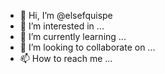 - 👋 Hi, I’m @elsefquispe
- 👀 I’m interested in ...
- 🌱 I’m currently learning ...
- 💞️ I’m looking to collaborate on ...
- 📫 How to reach me ...

<!---
elsefquispe/elsefquispe is a ✨ special ✨ repository because its `README.md` (this file) appears on your GitHub profile.
You can click the Preview link to take a look at your changes.
--->
